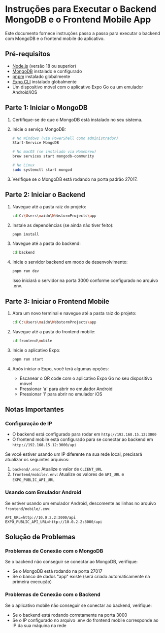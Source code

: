 # Instruções para Executar o Backend MongoDB e o Frontend Mobile App

Este documento fornece instruções passo a passo para executar o backend com MongoDB e o frontend mobile do aplicativo.

## Pré-requisitos

- [Node.js](https://nodejs.org/) (versão 18 ou superior)
- [MongoDB](https://www.mongodb.com/try/download/community) instalado e configurado
- [pnpm](https://pnpm.io/installation) instalado globalmente
- [Expo CLI](https://docs.expo.dev/get-started/installation/) instalado globalmente
- Um dispositivo móvel com o aplicativo Expo Go ou um emulador Android/iOS

## Parte 1: Iniciar o MongoDB

1. Certifique-se de que o MongoDB está instalado no seu sistema.
2. Inicie o serviço MongoDB:

   ```bash
   # No Windows (via PowerShell como administrador)
   Start-Service MongoDB

   # No macOS (se instalado via Homebrew)
   brew services start mongodb-community

   # No Linux
   sudo systemctl start mongod
   ```

3. Verifique se o MongoDB está rodando na porta padrão 27017.

## Parte 2: Iniciar o Backend

1. Navegue até a pasta raiz do projeto:

   ```bash
   cd C:\Users\maidn\WebstormProjects\app
   ```

2. Instale as dependências (se ainda não tiver feito):

   ```bash
   pnpm install
   ```

3. Navegue até a pasta do backend:

   ```bash
   cd backend
   ```

4. Inicie o servidor backend em modo de desenvolvimento:

   ```bash
   pnpm run dev
   ```

   Isso iniciará o servidor na porta 3000 conforme configurado no arquivo .env.

## Parte 3: Iniciar o Frontend Mobile

1. Abra um novo terminal e navegue até a pasta raiz do projeto:

   ```bash
   cd C:\Users\maidn\WebstormProjects\app
   ```

2. Navegue até a pasta do frontend mobile:

   ```bash
   cd frontend\mobile
   ```

3. Inicie o aplicativo Expo:

   ```bash
   pnpm run start
   ```

4. Após iniciar o Expo, você terá algumas opções:
   - Escanear o QR code com o aplicativo Expo Go no seu dispositivo móvel
   - Pressionar 'a' para abrir no emulador Android
   - Pressionar 'i' para abrir no emulador iOS

## Notas Importantes

### Configuração de IP

- O backend está configurado para rodar em `http://192.168.15.12:3000`
- O frontend mobile está configurado para se conectar ao backend em `http://192.168.15.12:3000/api`

Se você estiver usando um IP diferente na sua rede local, precisará atualizar os seguintes arquivos:

1. `backend/.env`: Atualize o valor de `CLIENT_URL`
2. `frontend/mobile/.env`: Atualize os valores de `API_URL` e `EXPO_PUBLIC_API_URL`

### Usando com Emulador Android

Se estiver usando um emulador Android, descomente as linhas no arquivo `frontend/mobile/.env`:

```
API_URL=http://10.0.2.2:3000/api
EXPO_PUBLIC_API_URL=http://10.0.2.2:3000/api
```

## Solução de Problemas

### Problemas de Conexão com o MongoDB

Se o backend não conseguir se conectar ao MongoDB, verifique:
- Se o MongoDB está rodando na porta 27017
- Se o banco de dados "app" existe (será criado automaticamente na primeira execução)

### Problemas de Conexão com o Backend

Se o aplicativo mobile não conseguir se conectar ao backend, verifique:
- Se o backend está rodando corretamente na porta 3000
- Se o IP configurado no arquivo .env do frontend mobile corresponde ao IP da sua máquina na rede